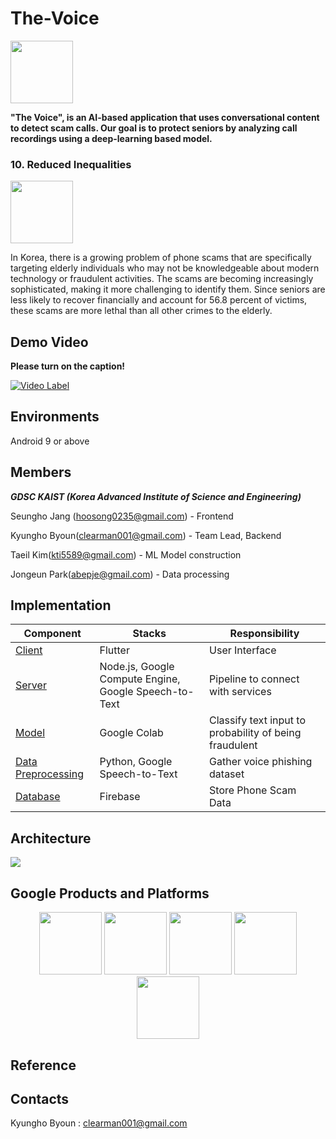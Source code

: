 # The-Voice

<img src="https://user-images.githubusercontent.com/60650372/230013718-8def5c1c-1ec2-4806-aa74-b2884b9e161b.png" height="100px" width="100px">

**"The Voice", is an AI-based application that uses conversational content to detect scam calls. Our goal is to protect seniors by analyzing call recordings using a deep-learning based model.**

### 10. Reduced Inequalities

<img src="https://user-images.githubusercontent.com/60650372/230013727-0c381cb7-9cb0-4e2a-b700-fed6ae809ab1.png" height="100px" width="100px">

In Korea, there is a growing problem of phone scams that are specifically targeting elderly individuals who may not be knowledgeable about modern technology or fraudulent activities. The scams are becoming increasingly sophisticated, making it more challenging to identify them. Since seniors are less likely to recover financially and account for 56.8 percent of victims, these scams are more lethal than all other crimes to the elderly.

## Demo Video

**Please turn on the caption!**

[![Video Label](https://img.youtube.com/vi/gxOZfgLVO70/0.jpg)](https://youtu.be/gxOZfgLVO70)

## Environments

Android 9 or above

## Members

**_GDSC KAIST (Korea Advanced Institute of Science and Engineering)_**

Seungho Jang (hoosong0235@gmail.com) - Frontend

Kyungho Byoun(clearman001@gmail.com) - Team Lead, Backend

Taeil Kim(kti5589@gmail.com) - ML Model construction

Jongeun Park(abepje@gmail.com) - Data processing

## Implementation

| Component | Stacks | Responsibility |
| --- | --- | --- |
| [Client](https://github.com/KAIST-Google-Solution-Challenge/frontend) | Flutter | User Interface |
| [Server](https://github.com/KAIST-Google-Solution-Challenge/backend) | Node.js, Google Compute Engine, Google Speech-to-Text | Pipeline to connect with services |
| [Model](https://github.com/KAIST-Google-Solution-Challenge/conversation_model) | Google Colab | Classify text input to probability of being fraudulent |
| [Data Preprocessing](https://github.com/KAIST-Google-Solution-Challenge/data_preprocess) | Python, Google Speech-to-Text | Gather voice phishing dataset |
| [Database]() | Firebase | Store Phone Scam Data |

## Architecture

<img src="https://user-images.githubusercontent.com/60650372/230013748-c7162e45-dda5-4b3a-8363-ba072e7c636c.png">

## Google Products and Platforms

<p align="middle">
  <img src="https://user-images.githubusercontent.com/60650372/230013769-e601b476-acb8-47bc-9c4e-4199f72df8f4.png" height="100px" width="100px">
  <img src="https://user-images.githubusercontent.com/60650372/230013809-0b02efe6-60d2-41c2-9c88-032522e7da11.png" height="100px" width="100px"> 
  <img src="https://user-images.githubusercontent.com/60650372/230013785-76542b81-b568-4f1c-82f6-d7e4cf01c221.png" height="100px" width="100px">
  <img src="https://user-images.githubusercontent.com/60650372/230013820-79f27a46-c874-4759-8634-156069be68f2.png" height="100px" width="100px">
  <img src="https://user-images.githubusercontent.com/60650372/230014161-5424f544-6e25-4ad2-8ea9-f2e9203a4782.png" heigµht="100px" width="100px">
</p>

## Reference

## Contacts

Kyungho Byoun : clearman001@gmail.com
